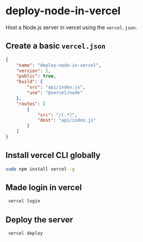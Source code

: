
# deploy-node-in-vercel

Host a Node.js server in vercel using the `vercel.json`.

## Create a basic `vercel.json`

```json
{
    "name": "deploy-node-in-vercel",
    "version": 2,
    "public": true,
    "build": {
        "src": "api/index.js",
        "use": "@vercel/node"
    },
    "routes": [
        {
            "src": "/(.*)",
            "dest": "api/index.js"
        }
    ]
}
```

## Install vercel CLI globally

```bash
sudo npm install vercel -g
```

## Made login in vercel

```bash
 vercel login
```

## Deploy the server

```bash
 vercel deploy
```
